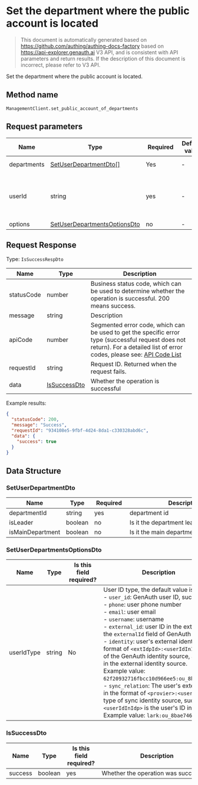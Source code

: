 # Set the department where the public account is located

<!--
Warning⚠️:
Do not modify this document directly,
https://github.com/Authing/authing-docs-factory
Use this project to generate
-->

<LastUpdated />

> This document is automatically generated based on https://github.com/authing/authing-docs-factory based on https://api-explorer.genauth.ai V3 API, and is consistent with API parameters and return results. If the description of this document is incorrect, please refer to V3 API.

Set the department where the public account is located.

## Method name

`ManagementClient.set_public_account_of_departments`

## Request parameters

| Name        | Type                                                                     | <div style="width:80px">Required</div> | <div style="width:60px">Default value</div> | <div style="width:300px">Description</div>                                                                                                                                                                                    | <div style="width:200px">Sample value</div>                                             |
| ----------- | ------------------------------------------------------------------------ | -------------------------------------- | ------------------------------------------- | ----------------------------------------------------------------------------------------------------------------------------------------------------------------------------------------------------------------------------- | --------------------------------------------------------------------------------------- |
| departments | <a href="#SetUserDepartmentDto">SetUserDepartmentDto[]</a>               | Yes                                    | -                                           | Department information Array length limit: 50.                                                                                                                                                                                | `[{"departmentId":"60b49eb83fd80adb96f26e68","isLeader":true,"isMainDepartment":true}]` |
| userId      | string                                                                   | yes                                    | -                                           | The unique identifier of the user, which can be user ID, user name, email, phone number, externalId, or ID in the external identity source. For details, see the description of the userIdType field. The default is user id. | `6229ffaxxxxxxxxcade3e3d9`                                                              |
| options     | <a href="#SetUserDepartmentsOptionsDto">SetUserDepartmentsOptionsDto</a> | no                                     | -                                           | Optional parameter                                                                                                                                                                                                            |                                                                                         |

## Request Response

Type: `IsSuccessRespDto`

| Name       | Type                                     | Description                                                                                                                                                                                                                                                                                                                                         |
| ---------- | ---------------------------------------- | --------------------------------------------------------------------------------------------------------------------------------------------------------------------------------------------------------------------------------------------------------------------------------------------------------------------------------------------------- |
| statusCode | number                                   | Business status code, which can be used to determine whether the operation is successful. 200 means success.                                                                                                                                                                                                                                        |
| message    | string                                   | Description                                                                                                                                                                                                                                                                                                                                         |
| apiCode    | number                                   | Segmented error code, which can be used to get the specific error type (successful request does not return). For a detailed list of error codes, please see: [API Code List](https://api-explorer.genauth.ai/?tag=group/%E5%BC%80%E5%8F%91%E5%87%86%E5%A4%87#tag/%E5%BC%80%E5%8F%91%E5%87%86%E5%A4%87/%E9%94%99%E8%AF%AF%E5%A4%84%E7%90%86/apiCode) |
| requestId  | string                                   | Request ID. Returned when the request fails.                                                                                                                                                                                                                                                                                                        |
| data       | <a href="#IsSuccessDto">IsSuccessDto</a> | Whether the operation is successful                                                                                                                                                                                                                                                                                                                 |

Example results:

```json
{
  "statusCode": 200,
  "message": "Success",
  "requestId": "934108e5-9fbf-4d24-8da1-c330328abd6c",
  "data": {
    "success": true
  }
}
```

## Data Structure

### <a id="SetUserDepartmentDto"></a> SetUserDepartmentDto

| Name             | Type    | <div style="width:80px">Required</div> | <div style="width:300px">Description</div> | <div style="width:200px">Sample value</div> |
| ---------------- | ------- | -------------------------------------- | ------------------------------------------ | ------------------------------------------- |
| departmentId     | string  | yes                                    | department id                              | `60b49eb83fd80adb96f26e68`                  |
| isLeader         | boolean | no                                     | Is it the department leader                | `true`                                      |
| isMainDepartment | boolean | no                                     | Is it the main department                  | `true`                                      |

### <a id="SetUserDepartmentsOptionsDto"></a> SetUserDepartmentsOptionsDto

| Name       | Type   | <div style="width:80px">Is this field required?</div> | <div style="width:300px">Description</div>                                                                                                                                                                                                                                                                                                                                                                                                                                                                                                                                                                                                                                                                                                                                                                                                                                                                                                                                                                                          | <div style="width:200px">Sample value</div> |
| ---------- | ------ | ----------------------------------------------------- | ----------------------------------------------------------------------------------------------------------------------------------------------------------------------------------------------------------------------------------------------------------------------------------------------------------------------------------------------------------------------------------------------------------------------------------------------------------------------------------------------------------------------------------------------------------------------------------------------------------------------------------------------------------------------------------------------------------------------------------------------------------------------------------------------------------------------------------------------------------------------------------------------------------------------------------------------------------------------------------------------------------------------------------- | ------------------------------------------- |
| userIdType | string | No                                                    | User ID type, the default value is `user_id`, the optional values ​​are:<br>- `user_id`: GenAuth user ID, such as `6319a1504f3xxxxf214dd5b7`<br>- `phone`: user phone number<br>- `email`: user email<br>- `username`: username<br>- `external_id`: user ID in the external system, corresponding to the `externalId` field of GenAuth user information<br>- `identity`: user's external identity source information, in the format of `<extIdpId>:<userIdInIdp>`, where `<extIdpId>` is the ID of the GenAuth identity source, and `<userIdInIdp>` is the user's ID in the external identity source. <br>Example value: `62f20932716fbcc10d966ee5:ou_8bae746eac07cd2564654140d2a9ac61`. <br>- `sync_relation`: The user's external identity source information, in the format of `<provier>:<userIdInIdp>`, where `<provier>` is the type of sync identity source, such as wechatwork, lark; `<userIdInIdp>` is the user's ID in the external identity source. <br>Example value: `lark:ou_8bae746eac07cd2564654140d2a9ac61`. <br> | user_id                                     |

### <a id="IsSuccessDto"></a> IsSuccessDto

| Name    | Type    | <div style="width:80px">Is this field required?</div> | <div style="width:300px">Description</div> | <div style="width:200px">Sample value</div> |
| ------- | ------- | ----------------------------------------------------- | ------------------------------------------ | ------------------------------------------- |
| success | boolean | yes                                                   | Whether the operation was successful       | `true`                                      |

